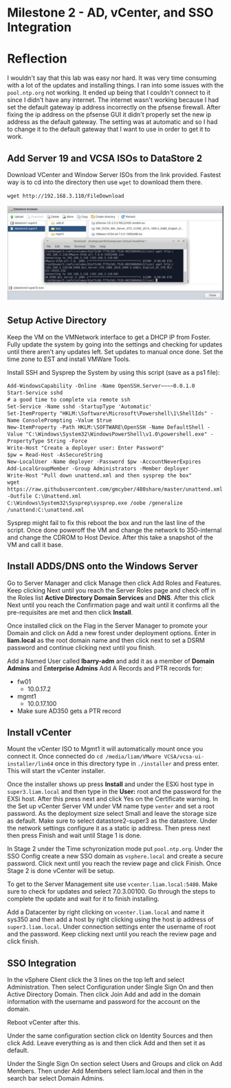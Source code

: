 # Milestone 2 - AD, vCenter, and SSO Integration



# Reflection

I wouldn't say that this lab was easy nor hard. It was very time consuming with a lot of the updates and installing things. I ran into some issues with the `pool.ntp.org` not working. It ended up being that I couldn't connect to it since I didn't have any internet. The internet wasn't working because I had set the default gateway ip address incorrectly on the pfsense firewall. After fixing the ip address on the pfsense GUI it didn't properly set the new ip address as the default gateway. The setting was at automatic and so I had to change it to the default gateway that I want to use in order to get it to work.

## Add Server 19 and VCSA ISOs to DataStore 2

Download VCenter and Window Server ISOs from the link provided. Fastest way is to cd into the directory then use `wget` to download them there.

`wget http://192.168.3.110/FileDownload`

![DataStoreAdd](https://github.com/liamb8/sys350/blob/main/Pictures/Lab2/DataStoreAdd.JPG)

## Setup Active Directory

Keep the VM on the VMNetwork interface to get a DHCP IP from Foster. Fully update the system by going into the settings and checking for updates until there aren't any updates left. Set updates to manual once done. Set the time zone to EST and install VMWare Tools. 

Install SSH and Sysprep the System by using this script (save as a ps1 file):

```
Add-WindowsCapability -Online -Name OpenSSH.Server~~~~0.0.1.0
Start-Service sshd
# a good time to complete via remote ssh
Set-Service -Name sshd -StartupType 'Automatic'
Set-ItemProperty "HKLM:\Software\Microsoft\Powershell\1\ShellIds" -Name ConsolePrompting -Value $true
New-ItemProperty -Path HKLM:\SOFTWARE\OpenSSH -Name DefaultShell -Value "C:\Windows\System32\WindowsPowerShell\v1.0\powershell.exe" -PropertyType String -Force
Write-Host "Create a deployer user: Enter Password"
$pw = Read-Host -AsSecureString
New-LocalUser -Name deployer -Password $pw -AccountNeverExpires
Add-LocalGroupMember -Group Administrators -Member deployer
Write-Host "Pull down unattend.xml and then sysprep the box"
wget https://raw.githubusercontent.com/gmcyber/480share/master/unattend.xml -Outfile C:\Unattend.xml
C:\Windows\System32\Sysprep\sysprep.exe /oobe /generalize /unattend:C:\unattend.xml
```

Sysprep might fail to fix this reboot the box and run the last line of the script. Once done poweroff the VM and change the network to 350-internal and change the CDROM to Host Device. After this take a snapshot of the VM and call it base. 

## Install ADDS/DNS onto the Windows Server 

Go to Server Manager and click Manage then click Add Roles and Features. Keep clicking Next until you reach the Server Roles page and check off in the Roles list **Active Directory Domain Services** and **DNS**. After this click Next until you reach the Confirmation page and wait until it confirms all the pre-requisites are met and then click **Install**.

Once installed click on the Flag in the Server Manager to promote your Domain and click on Add a new forest under deployment options. Enter in **liam.local** as the root domain name and then click next to set a DSRM password and continue clicking next until you finish. 

Add a Named User called **lbarry-adm** and add it as a member of **Domain Admins** and E**nterprise Admins** Add A Records and PTR records for: 

- fw01 
  - 10.0.17.2 
- mgmt1
  - 10.0.17.100 
- Make sure AD350 gets a PTR record

## Install vCenter

Mount the vCenter ISO to Mgmt1 it will automatically mount once you connect it. Once connected do `cd /media/liam/VMware VCSA/vcsa-ui-installer/lin64` once in this directory type in `./installer` and press enter. This will start the vCenter installer.

Once the installer shows up press **Install** and under the ESXi host type in `super3.liam.local` and then type in the **User:** root and the password for the EXSi host. After this press next and click Yes on the Certificate warning. In the Set up  vCenter Server VM under VM name type `venter` and set a root password. As the deployment size select Small and leave the storage size as default. Make sure to select datastore2-super3 as the datastore. Under the network settings configure it as a static ip address. Then press next then press Finish and wait until Stage 1 is done. 

In Stage 2 under the Time schyronization mode put `pool.ntp.org`. Under the SSO Config create a new SSO domain as `vsphere.local` and create a secure password. Click next until you reach the review page and click Finish. Once Stage 2 is done vCenter will be setup.

To get to the Server Management site use `vcenter.liam.local:5480`. Make sure to check for updates and select 7.0.3.00100. Go through the steps to complete the update and wait for it to finish installing. 

Add a Datacenter by right clicking on `vcenter.liam.local` and name it sys350 and then add a host by right clicking using the host ip address of `super3.liam.local`. Under connection settings enter the username of root and the password. Keep clicking next until you reach the review page and click finish.



## SSO Integration

In the vSphere Client click the 3 lines on the top left and select Administration. Then select Configuration under Single Sign On and then Active Directory Domain. Then click Join Add and add in the domain information with the username and password for the account on the domain. 

Reboot vCenter after this. 

Under the same configuration section click on Identity Sources and then click Add. Leave everything as is and then click Add and then set it as default. 

Under the Single Sign On section select Users and Groups and click on Add Members. Then under Add Members select liam.local and then in the search bar select Domain Admins. 

